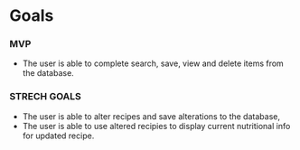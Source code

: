 # Goals

### MVP

  * The user is able to complete search, save, view and delete items from the database.

### STRECH GOALS
  * The user is able to alter recipes and save alterations to the database,
  * The user is able to use altered recipies to display current nutritional info for updated recipe. 

